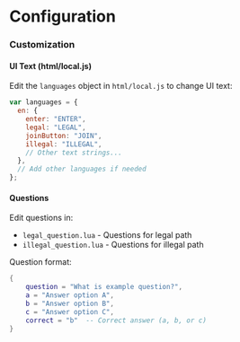 # Configuration

### Customization

#### UI Text (html/local.js)

Edit the `languages` object in `html/local.js` to change UI text:

```javascript
var languages = {
  en: {
    enter: "ENTER",
    legal: "LEGAL",
    joinButton: "JOIN",
    illegal: "ILLEGAL",
    // Other text strings...
  },
  // Add other languages if needed
};
```

#### Questions

Edit questions in:

* `legal_question.lua` - Questions for legal path
* `illegal_question.lua` - Questions for illegal path

Question format:

```lua
{
    question = "What is example question?",
    a = "Answer option A",
    b = "Answer option B",
    c = "Answer option C",
    correct = "b"  -- Correct answer (a, b, or c)
}
```
